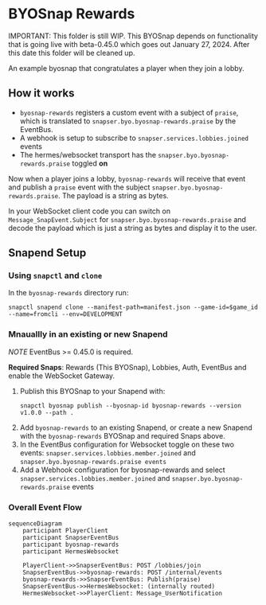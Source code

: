 # BYOSnap Rewards
IMPORTANT: This folder is still WIP. This BYOSnap depends on functionality that is going live with
beta-0.45.0 which goes out January 27, 2024. After this date this folder will be cleaned up.

An example byosnap that congratulates a player when they join a lobby.

## How it works

- `byosnap-rewards` registers a custom event with a subject of `praise`, which is translated to `snapser.byo.byosnap-rewards.praise` by the EventBus.
- A webhook is setup to subscribe to `snapser.services.lobbies.joined` events
- The hermes/websocket transport has the `snapser.byo.byosnap-rewards.praise` toggled **on**

Now when a player joins a lobby, `byosnap-rewards` will receive that event and publish a `praise` event with
the subject `snapser.byo.byosnap-rewards.praise`. The payload is a string as bytes.

In your WebSocket client code you can switch on `Message_SnapEvent.Subject` for `snapser.byo.byosnap-rewards.praise` and decode the payload which is just a string as bytes and display it to the user.

## Snapend Setup

### Using `snapctl` and `clone`

In the `byosnap-rewards` directory run:

```shell
snapctl snapend clone --manifest-path=manifest.json --game-id=$game_id --name=fromcli --env=DEVELOPMENT
```

### Mnauallly in an existing or new Snapend

*NOTE* EventBus >= 0.45.0 is required.

**Required Snaps**: Rewards (This BYOSnap), Lobbies, Auth, EventBus and enable the WebSocket Gateway.

1. Publish this BYOSnap to your Snapend with:
    ```shell
    snapctl byosnap publish --byosnap-id byosnap-rewards --version v1.0.0 --path .
    ```
1. Add `byosnap-rewards` to an existing Snapend, or create a new Snapend with the `byosnap-rewards` BYOSnap and required Snaps above.
2. In the EventBus configuration for Websocket toggle on these two events: `snapser.services.lobbies.member.joined` and `snapser.byo.byosnap-rewards.praise events`
3. Add a Webhook configuration for byosnap-rewards and select `snapser.services.lobbies.member.joined` and `snapser.byo.byosnap-rewards.praise` events

### Overall Event Flow

```mermaid
sequenceDiagram
    participant PlayerClient
    participant SnapserEventBus
    participant byosnap-rewards
    participant HermesWebsocket

    PlayerClient->>SnapserEventBus: POST /lobbies/join
    SnapserEventBus->>byosnap-rewards: POST /internal/events
    byosnap-rewards->>SnapserEventBus: Publish(praise)
    SnapserEventBus->>HermesWebsocket: (internally routed)
    HermesWebsocket->>PlayerClient: Message_UserNotification
```
